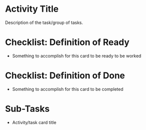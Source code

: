 # Activity Title

Description of the task/group of tasks.

# Checklist: Definition of Ready

- Something to accomplish for this card to be ready to be worked

# Checklist: Definition of Done

- Something to accomplish for this card to be completed

# Sub-Tasks

- Activity/task card title
